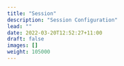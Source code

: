 ```yaml
---
title: "Session"
description: "Session Configuration"
lead: ""
date: 2022-03-20T12:52:27+11:00
draft: false
images: []
weight: 105000
---
```

